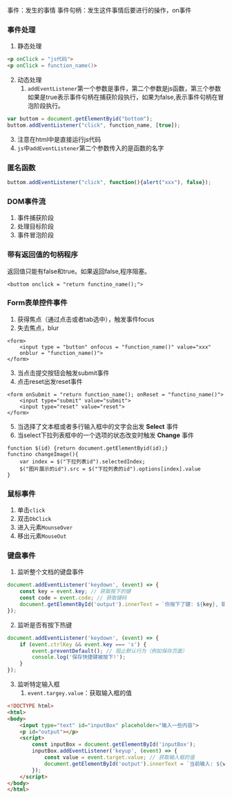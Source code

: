 事件：发生的事情
事件句柄：发生这件事情后要进行的操作，on事件

### 事件处理
1. 静态处理
```html
<p onClick = "js代码">
<p onClick = function_name()>
```
2. 动态处理
	1. `addEventListener`第一个参数是事件，第二个参数是js函数，第三个参数如果是true表示事件句柄在捕获阶段执行，如果为false,表示事件句柄在冒泡阶段执行。
```js
var buttom = document.getElementByid("bottom");
buttom.addEventListener("click", function_name, [true]);
```
3. 注意在html中是直接运行js代码
4. `js`中`addEventListener`第二个参数传入的是函数的名字

### 匿名函数
```js
buttom.addEventListener("click", function(){alert("xxx"), false});
```

### DOM事件流
1. 事件捕获阶段
2. 处理目标阶段
3. 事件冒泡阶段

### 带有返回值的句柄程序
返回值只能有false和true。如果返回false,程序阻塞。
```
<buttom onclick = "return functino_name();">
```


### Form表单控件事件
1. 获得焦点（通过点击或者tab选中），触发事件focus
2. 失去焦点，blur
```
<form>
	<input type = "button" onfocus = "function_name()" value="xxx"
	onblur = "function_name()">
</form>
```
3. 当点击提交按钮会触发submit事件
4. 点击reset出发reset事件
```
<form onSubmit = "return function_name(); onReset = "functino_name()">
	<input type="submit" value="submit">
	<input type="reset" value="reset">
</form>
```
5. 当选择了文本框或者多行输入框中的文字会出发 __Select__ 事件
6. 当select下拉列表框中的一个选项的状态改变时触发 __Change__ 事件
```
function $(id) {return document.getElementByid(id);}
functino changeImage(){
	var index = $("下拉列表id").selectedIndex;
	$("图片展示的id").src = $("下拉列表的id").options[index].value
}
```

### 鼠标事件
1. 单击`click`
2. 双击`DbClick`
3. 进入元素`MounseOver`
4. 移出元素`MouseOut`


### 键盘事件
1. 监听整个文档的键盘事件
```js
document.addEventListener('keydown', (event) => {
    const key = event.key; // 获取按下的键
    const code = event.code; // 获取键码
    document.getElementById('output').innerText = `你按下了键: ${key}, 键码: ${code}`;
});
```
2. 监听是否有按下热键
```js
document.addEventListener('keydown', (event) => {
    if (event.ctrlKey && event.key === 's') {
        event.preventDefault(); // 阻止默认行为（例如保存页面）
        console.log('保存快捷键被按下!');
    }
});
```
3. 监听特定输入框
	1. `event.targey.value`：获取输入框的值
```html
<!DOCTYPE html>
<html>
<body>
    <input type="text" id="inputBox" placeholder="输入一些内容">
    <p id="output"></p>
    <script>
        const inputBox = document.getElementById('inputBox');
        inputBox.addEventListener('keyup', (event) => {
            const value = event.target.value; // 获取输入框的值
            document.getElementById('output').innerText = `当前输入: ${value}`;
        });
    </script>
</body>
</html>
```


